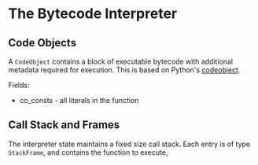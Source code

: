 # The Bytecode Interpreter

## Code Objects

A `CodeObject` contains a block of executable bytecode with additional metadata required for execution. This is based on Python's [codeobject](https://docs.python.org/3/reference/datamodel.html#index-60).

Fields:
* co_consts - all literals in the function

## Call Stack and Frames

The interpreter state maintains a fixed size call stack. Each entry is of type `StackFrame`, and contains the function to execute, 